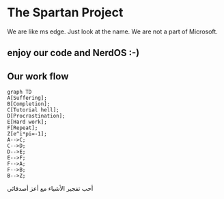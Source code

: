 # The Spartan Project

We are like ms edge. Just look at the name. We are not a part of Microsoft.

## enjoy our code and NerdOS :-)

## Our work flow
```mermaid
graph TD
A[Suffering];
B[Completion];
C[Tutorial hell];
D[Procrastination];
E[Hard work];
F[Repeat];
Z[e^i*pi=-1];
A-->C;
C-->D;
D-->E;
E-->F;
F-->A;
F-->B;
B-->Z;
```

أحب تفجير الأشياء مع أعز أصدقائي
